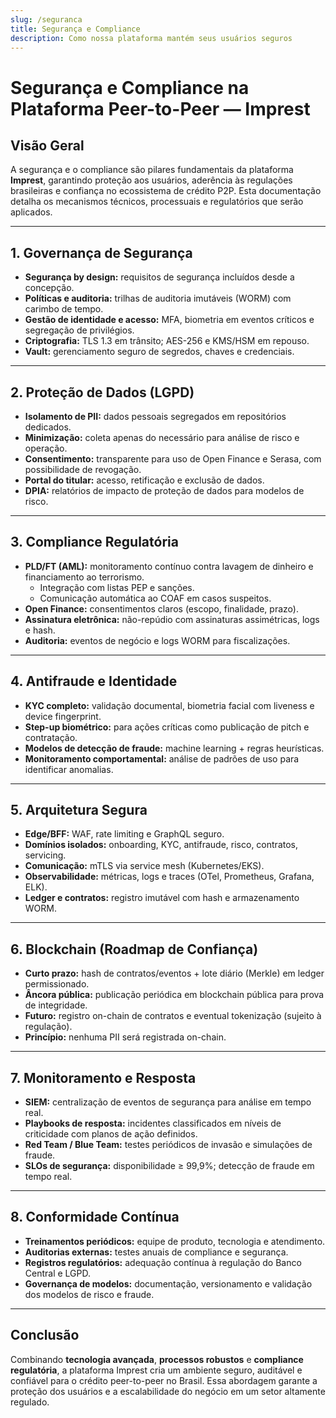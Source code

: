 ```yaml
---
slug: /seguranca
title: Segurança e Compliance
description: Como nossa plataforma mantém seus usuários seguros
---
```


# Segurança e Compliance na Plataforma Peer-to-Peer — Imprest

## Visão Geral

A segurança e o compliance são pilares fundamentais da plataforma **Imprest**, garantindo proteção aos usuários, aderência às regulações brasileiras e confiança no ecossistema de crédito P2P. Esta documentação detalha os mecanismos técnicos, processuais e regulatórios que serão aplicados.

---

## 1. Governança de Segurança

- **Segurança by design:** requisitos de segurança incluídos desde a concepção.
- **Políticas e auditoria:** trilhas de auditoria imutáveis (WORM) com carimbo de tempo.
- **Gestão de identidade e acesso:** MFA, biometria em eventos críticos e segregação de privilégios.
- **Criptografia:** TLS 1.3 em trânsito; AES-256 e KMS/HSM em repouso.
- **Vault:** gerenciamento seguro de segredos, chaves e credenciais.

---

## 2. Proteção de Dados (LGPD)

- **Isolamento de PII:** dados pessoais segregados em repositórios dedicados.
- **Minimização:** coleta apenas do necessário para análise de risco e operação.
- **Consentimento:** transparente para uso de Open Finance e Serasa, com possibilidade de revogação.
- **Portal do titular:** acesso, retificação e exclusão de dados.
- **DPIA:** relatórios de impacto de proteção de dados para modelos de risco.

---

## 3. Compliance Regulatória

- **PLD/FT (AML):** monitoramento contínuo contra lavagem de dinheiro e financiamento ao terrorismo.
  - Integração com listas PEP e sanções.
  - Comunicação automática ao COAF em casos suspeitos.
- **Open Finance:** consentimentos claros (escopo, finalidade, prazo).
- **Assinatura eletrônica:** não-repúdio com assinaturas assimétricas, logs e hash.
- **Auditoria:** eventos de negócio e logs WORM para fiscalizações.

---

## 4. Antifraude e Identidade

- **KYC completo:** validação documental, biometria facial com liveness e device fingerprint.
- **Step-up biométrico:** para ações críticas como publicação de pitch e contratação.
- **Modelos de detecção de fraude:** machine learning + regras heurísticas.
- **Monitoramento comportamental:** análise de padrões de uso para identificar anomalias.

---

## 5. Arquitetura Segura

- **Edge/BFF:** WAF, rate limiting e GraphQL seguro.
- **Domínios isolados:** onboarding, KYC, antifraude, risco, contratos, servicing.
- **Comunicação:** mTLS via service mesh (Kubernetes/EKS).
- **Observabilidade:** métricas, logs e traces (OTel, Prometheus, Grafana, ELK).
- **Ledger e contratos:** registro imutável com hash e armazenamento WORM.

---

## 6. Blockchain (Roadmap de Confiança)

- **Curto prazo:** hash de contratos/eventos + lote diário (Merkle) em ledger permissionado.
- **Âncora pública:** publicação periódica em blockchain pública para prova de integridade.
- **Futuro:** registro on-chain de contratos e eventual tokenização (sujeito à regulação).
- **Princípio:** nenhuma PII será registrada on-chain.

---

## 7. Monitoramento e Resposta

- **SIEM:** centralização de eventos de segurança para análise em tempo real.
- **Playbooks de resposta:** incidentes classificados em níveis de criticidade com planos de ação definidos.
- **Red Team / Blue Team:** testes periódicos de invasão e simulações de fraude.
- **SLOs de segurança:** disponibilidade ≥ 99,9%; detecção de fraude em tempo real.

---

## 8. Conformidade Contínua

- **Treinamentos periódicos:** equipe de produto, tecnologia e atendimento.
- **Auditorias externas:** testes anuais de compliance e segurança.
- **Registros regulatórios:** adequação contínua à regulação do Banco Central e LGPD.
- **Governança de modelos:** documentação, versionamento e validação dos modelos de risco e fraude.

---

## Conclusão

Combinando **tecnologia avançada**, **processos robustos** e **compliance regulatória**, a plataforma Imprest cria um ambiente seguro, auditável e confiável para o crédito peer-to-peer no Brasil. Essa abordagem garante a proteção dos usuários e a escalabilidade do negócio em um setor altamente regulado.
